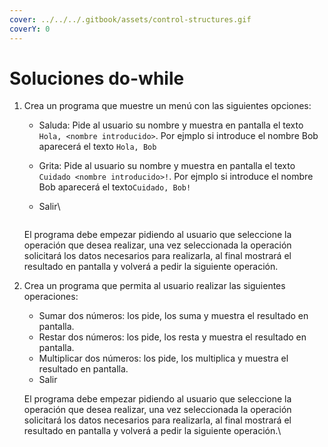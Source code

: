 ```yaml
---
cover: ../../../.gitbook/assets/control-structures.gif
coverY: 0
---
```


# Soluciones do-while

1.  Crea un programa que muestre un menú con las siguientes opciones:

    * Saluda: Pide al usuario su nombre y muestra en pantalla el texto `Hola, <nombre introducido>`. Por ejmplo si introduce el nombre Bob aparecerá el texto `Hola, Bob`
    * Grita: Pide al usuario su nombre y muestra en pantalla el texto `Cuidado <nombre introducido>!`. Por ejmplo si introduce el nombre Bob aparecerá el texto`Cuidado, Bob!`
    *   Salir\


        ```java
        ```

    El programa debe empezar pidiendo al usuario que seleccione la operación que desea realizar, una vez seleccionada la operación solicitará los datos necesarios para realizarla, al final mostrará el resultado en pantalla y volverá a pedir la siguiente operación.
2.  Crea un programa que permita al usuario realizar las siguientes operaciones:

    * Sumar dos números: los pide, los suma y muestra el resultado en pantalla.
    * Restar dos números: los pide, los resta y muestra el resultado en pantalla.
    * Multiplicar dos números: los pide, los multiplica y muestra el resultado en pantalla.
    * Salir

    El programa debe empezar pidiendo al usuario que seleccione la operación que desea realizar, una vez seleccionada la operación solicitará los datos necesarios para realizarla, al final mostrará el resultado en pantalla y volverá a pedir la siguiente operación.\


    ```java
    ```
